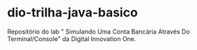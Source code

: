# dio-trilha-java-basico
Repositório do lab " Simulando Uma Conta Bancária Através Do Terminal/Console" da Digital Innovation One.
